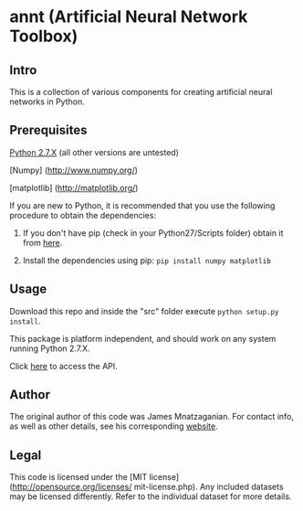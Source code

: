 # annt (Artificial Neural Network Toolbox)
## Intro
This is a collection of various components for creating artificial neural
networks in Python.
## Prerequisites
[Python 2.7.X](https://www.python.org/downloads/release/python-279/) (all other
versions are untested)

[Numpy] (http://www.numpy.org/)

[matplotlib] (http://matplotlib.org/)

If you are new to Python, it is recommended that you use the following
procedure to obtain the dependencies:

1) If you don't have pip (check in your Python27/Scripts folder) obtain it
from [here](https://pip.pypa.io/en/latest/installing.html).

2) Install the dependencies using pip: `pip install numpy matplotlib`

## Usage
Download this repo and inside the "src" folder execute `python setup.py
install`.

This package is platform independent, and should work on any system running
Python 2.7.X.

Click [here](http://techtorials.me/annt/index.html) to access the API.

## Author
The original author of this code was James Mnatzaganian. For contact info, as
well as other details, see his corresponding [website](http://techtorials.me).

## Legal
This code is licensed under the [MIT license](http://opensource.org/licenses/
mit-license.php). Any included datasets may be licensed differently. Refer to
the individual dataset for more details.